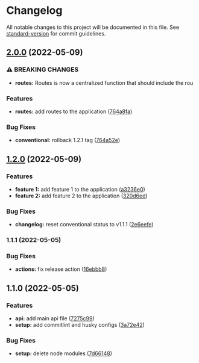 # Changelog

All notable changes to this project will be documented in this file. See [standard-version](https://github.com/conventional-changelog/standard-version) for commit guidelines.

## [2.0.0](https://github.com/comoser/commitlint-example/compare/v1.2.0...v2.0.0) (2022-05-09)


### ⚠ BREAKING CHANGES

* **routes:** Routes is now a centralized function that should include the rou

### Features

* **routes:** add routes to the application ([764a8fa](https://github.com/comoser/commitlint-example/commit/764a8fa90528c4dd954cf1298acdc670444f1db4))


### Bug Fixes

* **conventional:** rollback 1.2.1 tag ([764a52e](https://github.com/comoser/commitlint-example/commit/764a52e1cde78c36d1f498f960c9046af27c948b))

## [1.2.0](https://github.com/comoser/commitlint-example/compare/v1.1.1...v1.2.0) (2022-05-09)


### Features

* **feature 1:** add feature 1 to the application ([a3236e0](https://github.com/comoser/commitlint-example/commit/a3236e0fc39d471d775b88df87e6dc21e81c63ed))
* **feature 2:** add feature 2 to the application ([320d6ed](https://github.com/comoser/commitlint-example/commit/320d6ed4d444d945c9b422bb6701dd017cee05c4))


### Bug Fixes

* **changelog:** reset conventional status to v1.1.1 ([2e6eefe](https://github.com/comoser/commitlint-example/commit/2e6eefedf9bd5fd61e2b36861e78b496cbc1f613))

### 1.1.1 (2022-05-05)


### Bug Fixes

* **actions:** fix release action ([16ebbb8](https://github.com/comoser/commitlint-example/commit/16ebbb83b6fa0c2d8bbbc1e63abd89755b0fcbbc))

## 1.1.0 (2022-05-05)


### Features

* **api:** add main api file ([7275c99](https://github.com/comoser/commitlint-example/commit/7275c9934842b57c11517e576a3bf642192e45d8))
* **setup:** add commitlint and husky configs ([3a72e42](https://github.com/comoser/commitlint-example/commit/3a72e42f8ae3e3c7e6755cd075c9a54f1a0b8b51))


### Bug Fixes

* **setup:** delete node modules ([7d66148](https://github.com/comoser/commitlint-example/commit/7d6614856343326f3c21800bad413e6a83cffd04))
